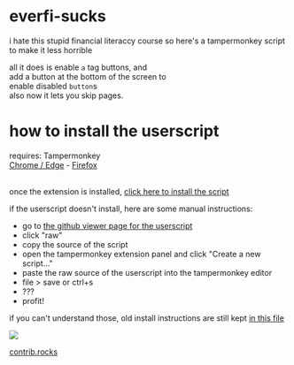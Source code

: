 # everfi-sucks
i hate this stupid financial literaccy course so here's a tampermonkey script to make it less horrible

all it does is enable `a` tag buttons, and<br>add a button at the bottom of the screen to<br>enable disabled `button`s<br>
also now it lets you skip pages.

# how to install the userscript

requires: Tampermonkey<br>
[Chrome / Edge](https://chrome.google.com/webstore/detail/tampermonkey/dhdgffkkebhmkfjojejmpbldmpobfkfo?hl=en) - [Firefox](https://addons.mozilla.org/en-US/firefox/addon/tampermonkey/)<br>
<br>

once the extension is installed, [click here to install the script](https://raw.githubusercontent.com/smolyoshino/everfi-sucks/master/snake-aids.user.js)

if the userscript doesn't install, here are some manual instructions:
* go to [the github viewer page for the userscript](https://github.com/smolyoshino/everfi-sucks/blob/master/snake-aids.user.js)
* click "raw"
* copy the source of the script
* open the tampermonkey extension panel and click "Create a new script..."
* paste the raw source of the userscript into the tampermonkey editor
* file > save or ctrl+s
* ???
* profit!

if you can't understand those, old install instructions are still kept [in this file](old-install.md)


<a href="https://github.com/smolyoshino/everfi-sucks/graphs/contributors">
  <img src="https://contrib.rocks/image?repo=smolyoshino/everfi-sucks" />
</a>

[contrib.rocks](https://contrib.rocks)
